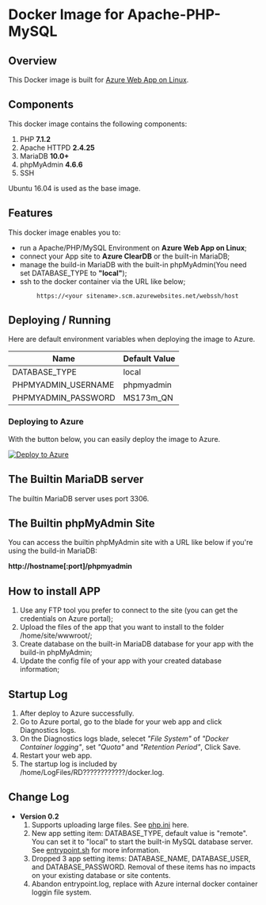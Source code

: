 # Docker Image for Apache-PHP-MySQL
## Overview
This Docker image is built for [Azure Web App on Linux](https://docs.microsoft.com/en-us/azure/app-service-web/app-service-linux-intro).

## Components
This docker image contains the following components:

1. PHP          **7.1.2**
2. Apache HTTPD **2.4.25**
3. MariaDB      **10.0+**
4. phpMyAdmin   **4.6.6**
5. SSH

Ubuntu 16.04 is used as the base image.

## Features
This docker image enables you to:

- run a Apache/PHP/MySQL Environment on **Azure Web App on Linux**;
- connect your App site to **Azure ClearDB** or the built-in MariaDB;
- manage the build-in MariaDB with the built-in phpMyAdmin(You need set DATABASE_TYPE to **"local"**);
- ssh to the docker container via the URL like below;
```
        https://<your sitename>.scm.azurewebsites.net/webssh/host
```

## Deploying / Running
Here are default environment variables when deploying the image to Azure.

Name | Default Value
---- | -------------
DATABASE_TYPE | local
PHPMYADMIN_USERNAME | phpmyadmin
PHPMYADMIN_PASSWORD | MS173m_QN

### Deploying to Azure
With the button below, you can easily deploy the image to Azure.

[![Deploy to Azure](http://azuredeploy.net/deploybutton.png)](https://azuredeploy.net/)

## The Builtin MariaDB server
The builtin MariaDB server uses port 3306.

## The Builtin phpMyAdmin Site
You can access the builtin phpMyAdmin site with a URL like below if you're using the build-in MariaDB:

**http://hostname[:port]/phpmyadmin**

## How to install APP
1. Use any FTP tool you prefer to connect to the site (you can get the credentials on Azure portal);
2. Upload the files of the app that you want to install to the folder /home/site/wwwroot/;
3. Create database on the built-in MariaDB database for your app with the build-in phpMyAdmin;
4. Update the config file of your app with your created database information;

## Startup Log
1. After deploy to Azure successfully.
2. Go to Azure portal, go to the blade for your web app and click Diagnostics logs.
3. On the Diagnostics logs blade, selecet *"File System"* of *"Docker Container logging"*, set *"Quota"* and *"Retention Period"*, Click Save.
4. Restart your web app.
5. The startup log is included by /home/LogFiles/RD????????????/docker.log.

## Change Log
- **Version 0.2** 
  1. Supports uploading large files. See [php.ini](0.2/php.ini) here.
  2. New app setting item: DATABASE_TYPE, default value is "remote". You can set it to "local" to start the built-in MySQL database server. See [entrypoint.sh](0.2/entrypoint.sh) for more information.
  3. Dropped 3 app setting items: DATABASE_NAME, DATABASE_USER, and DATABASE_PASSWORD. Removal of these items has no impacts on your existing database or site contents.
  4. Abandon entrypoint.log, replace with Azure internal docker container loggin file system.
